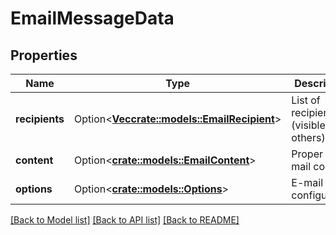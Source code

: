 # EmailMessageData

## Properties

Name | Type | Description | Notes
------------ | ------------- | ------------- | -------------
**recipients** | Option<[**Vec<crate::models::EmailRecipient>**](EmailRecipient.md)> | List of recipients (visible to others) | [optional]
**content** | Option<[**crate::models::EmailContent**](EmailContent.md)> | Proper e-mail content | [optional]
**options** | Option<[**crate::models::Options**](Options.md)> | E-mail configuration | [optional]

[[Back to Model list]](../README.md#documentation-for-models) [[Back to API list]](../README.md#documentation-for-api-endpoints) [[Back to README]](../README.md)


